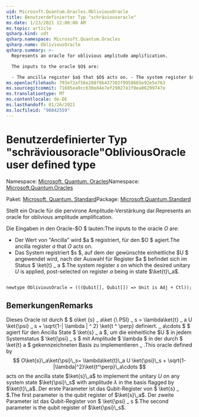 ```yaml
---
uid: Microsoft.Quantum.Oracles.ObliviousOracle
title: Benutzerdefinierter Typ "schräviousoracle"
ms.date: 1/23/2021 12:00:00 AM
ms.topic: article
qsharp.kind: udt
qsharp.namespace: Microsoft.Quantum.Oracles
qsharp.name: ObliviousOracle
qsharp.summary: >-
  Represents an oracle for oblivious amplitude amplification.

  The inputs to the oracle $O$ are:

  - The ancilla register $a$ that $O$ acts on. - The system register $s$ on which the desired unitary $U$ is applied, post-selected on register $a$ being in state $\ket{t}\_a$.
ms.openlocfilehash: 793e72af56e288f9b437302f9958665e92e5e763
ms.sourcegitcommit: 71605ea9cc630e84e7ef29027e1f0ea06299747e
ms.translationtype: MT
ms.contentlocale: de-DE
ms.lasthandoff: 01/26/2021
ms.locfileid: "98842559"
---
```

# <a name="obliviousoracle-user-defined-type"></a><span data-ttu-id="90698-102">Benutzerdefinierter Typ "schräviousoracle"</span><span class="sxs-lookup"><span data-stu-id="90698-102">ObliviousOracle user defined type</span></span>

<span data-ttu-id="90698-103">Namespace: [Microsoft. Quantum. Oracles](xref:Microsoft.Quantum.Oracles)</span><span class="sxs-lookup"><span data-stu-id="90698-103">Namespace: [Microsoft.Quantum.Oracles](xref:Microsoft.Quantum.Oracles)</span></span>

<span data-ttu-id="90698-104">Paket: [Microsoft. Quantum. Standard](https://nuget.org/packages/Microsoft.Quantum.Standard)</span><span class="sxs-lookup"><span data-stu-id="90698-104">Package: [Microsoft.Quantum.Standard](https://nuget.org/packages/Microsoft.Quantum.Standard)</span></span>


<span data-ttu-id="90698-105">Stellt ein Oracle für die pervirone Amplitude-Verstärkung dar.</span><span class="sxs-lookup"><span data-stu-id="90698-105">Represents an oracle for oblivious amplitude amplification.</span></span>

<span data-ttu-id="90698-106">Die Eingaben in den Oracle-$O $ lauten:</span><span class="sxs-lookup"><span data-stu-id="90698-106">The inputs to the oracle $O$ are:</span></span>

- <span data-ttu-id="90698-107">Der Wert von "Ancilla" wird $a $ registriert, für den $O $ agiert.</span><span class="sxs-lookup"><span data-stu-id="90698-107">The ancilla register $a$ that $O$ acts on.</span></span>
- <span data-ttu-id="90698-108">Das System registriert $s $, auf dem der gewünschte einheitliche $U $ angewendet wird, nach der Auswahl für Register $a $ befindet sich im Status $ \ket{t} \_ a $.</span><span class="sxs-lookup"><span data-stu-id="90698-108">The system register $s$ on which the desired unitary $U$ is applied, post-selected on register $a$ being in state $\ket{t}\_a$.</span></span>

```qsharp

newtype ObliviousOracle = (((Qubit[], Qubit[]) => Unit is Adj + Ctl));
```



## <a name="remarks"></a><span data-ttu-id="90698-109">Bemerkungen</span><span class="sxs-lookup"><span data-stu-id="90698-109">Remarks</span></span>

<span data-ttu-id="90698-110">Dieses Oracle ist durch $ $ o\ket {s} \_ a\ket {\ PSI} \_ s = \lambda\ket{t} \_ a U \ket{\psi} \_ s + \sqrt{1-| \lambda | ^ 2} \ket{t ^ \perp} definiert. \_ a\cdots $ $ agiert für den Ancilla State $ \ket{s} \_ a $, um die einheitliche $U $ in jedem Systemstatus $ \ket{\psi} \_ s $ mit Amplitude $ \lambda $ in der durch $ \ket{t} a $ gekennzeichneten Basis zu implementieren \_ .</span><span class="sxs-lookup"><span data-stu-id="90698-110">This oracle defined by $$ O\ket{s}\_a\ket{\psi}\_s= \lambda\ket{t}\_a U \ket{\psi}\_s + \sqrt{1-|\lambda|^2}\ket{t^\perp}\_a\cdots $$ acts on the ancilla state $\ket{s}\_a$ to implement the unitary $U$ on any system state $\ket{\psi}\_s$ with amplitude $\lambda$ in the basis flagged by $\ket{t}\_a$.</span></span>
<span data-ttu-id="90698-111">Der erste Parameter ist das Qubit-Register von $ \ket{s} \_ $.</span><span class="sxs-lookup"><span data-stu-id="90698-111">The first parameter is the qubit register of $\ket{s}\_a$.</span></span> <span data-ttu-id="90698-112">Der zweite Parameter ist das Qubit-Register von $ \ket{\psi} \_ s $.</span><span class="sxs-lookup"><span data-stu-id="90698-112">The second parameter is the qubit register of $\ket{\psi}\_s$.</span></span>